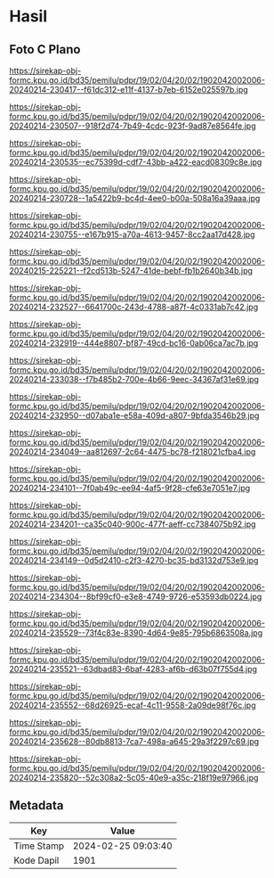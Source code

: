 # Hasil

## Foto C Plano

https://sirekap-obj-formc.kpu.go.id/bd35/pemilu/pdpr/19/02/04/20/02/1902042002006-20240214-230417--f61dc312-e11f-4137-b7eb-6152e025597b.jpg

https://sirekap-obj-formc.kpu.go.id/bd35/pemilu/pdpr/19/02/04/20/02/1902042002006-20240214-230507--918f2d74-7b49-4cdc-923f-9ad87e8564fe.jpg

https://sirekap-obj-formc.kpu.go.id/bd35/pemilu/pdpr/19/02/04/20/02/1902042002006-20240214-230535--ec75399d-cdf7-43bb-a422-eacd08309c8e.jpg

https://sirekap-obj-formc.kpu.go.id/bd35/pemilu/pdpr/19/02/04/20/02/1902042002006-20240214-230728--1a5422b9-bc4d-4ee0-b00a-508a16a39aaa.jpg

https://sirekap-obj-formc.kpu.go.id/bd35/pemilu/pdpr/19/02/04/20/02/1902042002006-20240214-230755--e167b915-a70a-4613-9457-8cc2aa17d428.jpg

https://sirekap-obj-formc.kpu.go.id/bd35/pemilu/pdpr/19/02/04/20/02/1902042002006-20240215-225221--f2cd513b-5247-41de-bebf-fb1b2640b34b.jpg

https://sirekap-obj-formc.kpu.go.id/bd35/pemilu/pdpr/19/02/04/20/02/1902042002006-20240214-232527--6641700c-243d-4788-a87f-4c0331ab7c42.jpg

https://sirekap-obj-formc.kpu.go.id/bd35/pemilu/pdpr/19/02/04/20/02/1902042002006-20240214-232919--444e8807-bf87-49cd-bc16-0ab06ca7ac7b.jpg

https://sirekap-obj-formc.kpu.go.id/bd35/pemilu/pdpr/19/02/04/20/02/1902042002006-20240214-233038--f7b485b2-700e-4b66-9eec-34367af31e69.jpg

https://sirekap-obj-formc.kpu.go.id/bd35/pemilu/pdpr/19/02/04/20/02/1902042002006-20240214-232950--d07aba1e-e58a-409d-a807-9bfda3546b29.jpg

https://sirekap-obj-formc.kpu.go.id/bd35/pemilu/pdpr/19/02/04/20/02/1902042002006-20240214-234049--aa812697-2c64-4475-bc78-f218021cfba4.jpg

https://sirekap-obj-formc.kpu.go.id/bd35/pemilu/pdpr/19/02/04/20/02/1902042002006-20240214-234101--7f0ab49c-ee94-4af5-9f28-cfe63e7051e7.jpg

https://sirekap-obj-formc.kpu.go.id/bd35/pemilu/pdpr/19/02/04/20/02/1902042002006-20240214-234201--ca35c040-900c-477f-aeff-cc7384075b92.jpg

https://sirekap-obj-formc.kpu.go.id/bd35/pemilu/pdpr/19/02/04/20/02/1902042002006-20240214-234149--0d5d2410-c2f3-4270-bc35-bd3132d753e9.jpg

https://sirekap-obj-formc.kpu.go.id/bd35/pemilu/pdpr/19/02/04/20/02/1902042002006-20240214-234304--8bf99cf0-e3e8-4749-9726-e53593db0224.jpg

https://sirekap-obj-formc.kpu.go.id/bd35/pemilu/pdpr/19/02/04/20/02/1902042002006-20240214-235529--73f4c83e-8390-4d64-9e85-795b6863508a.jpg

https://sirekap-obj-formc.kpu.go.id/bd35/pemilu/pdpr/19/02/04/20/02/1902042002006-20240214-235521--63dbad83-6baf-4283-af6b-d63b07f755d4.jpg

https://sirekap-obj-formc.kpu.go.id/bd35/pemilu/pdpr/19/02/04/20/02/1902042002006-20240214-235552--68d26925-ecaf-4c11-9558-2a09de98f76c.jpg

https://sirekap-obj-formc.kpu.go.id/bd35/pemilu/pdpr/19/02/04/20/02/1902042002006-20240214-235628--80db8813-7ca7-498a-a645-29a3f2297c69.jpg

https://sirekap-obj-formc.kpu.go.id/bd35/pemilu/pdpr/19/02/04/20/02/1902042002006-20240214-235820--52c308a2-5c05-40e9-a35c-218f19e97966.jpg


## Metadata

| Key        | Value               |
| ---------- | ------------------- |
| Time Stamp | 2024-02-25 09:03:40 |
| Kode Dapil | 1901                |



